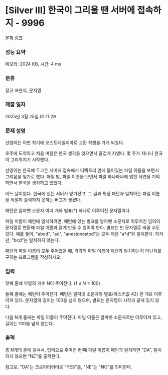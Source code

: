 # [Silver III] 한국이 그리울 땐 서버에 접속하지 - 9996 

[문제 링크](https://www.acmicpc.net/problem/9996) 

### 성능 요약

메모리: 2024 KB, 시간: 4 ms

### 분류

정규 표현식, 문자열

### 제출 일자

2025년 3월 25일 01:11:29

### 문제 설명

<p>선영이는 이번 학기에 오스트레일리아로 교환 학생을 가게 되었다. </p>

<p>호주에 도착하고 처음 며칠은 한국 생각을 잊으면서 즐겁게 지냈다. 몇 주가 지나니 한국이 그리워지기 시작했다. </p>

<p>선영이는 한국에 두고온 서버에 접속해서 디렉토리 안에 들어있는 파일 이름을 보면서 그리움을 잊기로 했다. 매일 밤, 파일 이름을 보면서 파일 하나하나에 얽힌 사연을 기억하면서 한국을 생각하고 있었다.</p>

<p>어느 날이었다. 한국에 있는 서버가 망가졌고, 그 결과 특정 패턴과 일치하는 파일 이름을 적절히 출력하지 못하는 버그가 생겼다.</p>

<p>패턴은 알파벳 소문자 여러 개와 별표(*) 하나로 이루어진 문자열이다.</p>

<p>파일 이름이 패턴에 일치하려면, 패턴에 있는 별표를 알파벳 소문자로 이루어진 임의의 문자열로 변환해 파일 이름과 같게 만들 수 있어야 한다. 별표는 빈 문자열로 바꿀 수도 있다. 예를 들어, "abcd", "ad", "anestonestod"는 모두 패턴 "a*d"와 일치한다. 하지만, "bcd"는 일치하지 않는다.</p>

<p>패턴과 파일 이름이 모두 주어졌을 때, 각각의 파일 이름이 패턴과 일치하는지 아닌지를 구하는 프로그램을 작성하시오.</p>

### 입력 

 <p>첫째 줄에 파일의 개수 N이 주어진다. (1 ≤ N ≤ 100)</p>

<p>둘째 줄에는 패턴이 주어진다. 패턴은 알파벳 소문자와 별표(아스키값 42) 한 개로 이루어져 있다. 문자열의 길이는 100을 넘지 않으며, 별표는 문자열의 시작과 끝에 있지 않다.</p>

<p>다음 N개 줄에는 파일 이름이 주어진다. 파일 이름은 알파벳 소문자로만 이루어져 있고, 길이는 100을 넘지 않는다.</p>

### 출력 

 <p>총 N개의 줄에 걸쳐서, 입력으로 주어진 i번째 파일 이름이 패턴과 일치하면 "DA", 일치하지 않으면 "NE"를 출력한다.</p>

<p>참고로, "DA"는 크로아티어어로 "YES"를, "NE"는 "NO"를 의미한다.</p>

